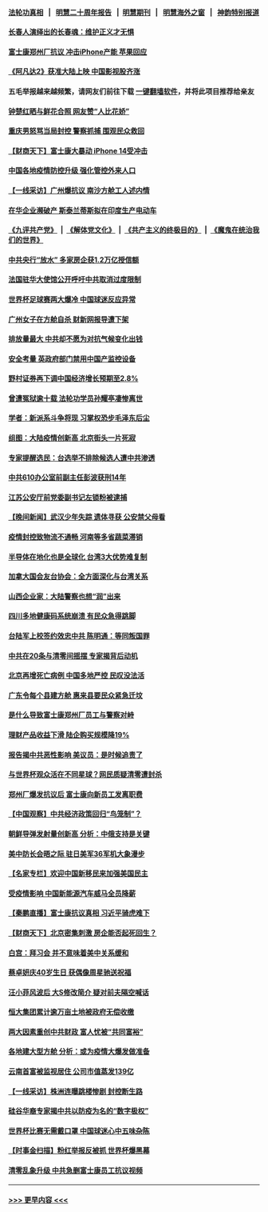 #### [法轮功真相](https://github.com/gfw-breaker/truth/blob/master/README.md?t=0) &nbsp;&nbsp;|&nbsp;&nbsp; [明慧二十周年报告](https://github.com/gfw-breaker/mh-reports/blob/master/README.md?t=0) &nbsp;&nbsp;|&nbsp;&nbsp;[明慧期刊](https://github.com/gfw-breaker/mh-qikan) &nbsp;&nbsp;|&nbsp;&nbsp; [明慧海外之窗](https://github.com/gfw-breaker/mh-news/blob/master/README.md?t=0) &nbsp;&nbsp;|&nbsp;&nbsp; [神韵特别报道](https://github.com/gfw-breaker/mh-news/blob/master/shenyun.md?t=0)
#### [长春人演绎出的长春魂：维护正义才无惧](../pages/nsc413/n13871764.md?t=11251050) 
#### [富士康郑州厂抗议 冲击iPhone产能 苹果回应](../pages/nsc413/n13872430.md?t=11251050) 
#### [《阿凡达2》获准大陆上映 中国影视股齐涨](../pages/nsc413/n13872500.md?t=11251050) 
#### 五毛举报越来越频繁，请网友们前往下载 [一键翻墙软件](https://github.com/gfw-breaker/ssr-accounts)，并将此项目推荐给亲友
#### [钟楚红晒与鲜花合照 网友赞“人比花娇”](../pages/nsc413/n13872439.md?t=11251050) 
#### [重庆男怒骂当局封控 警察抓捕 围观民众救回](../pages/nsc413/n13872456.md?t=11251050) 
#### [【财商天下】富士康大暴动 iPhone 14受冲击](../pages/nsc413/n13872454.md?t=11251050) 
#### [中国各地疫情防控升级 强化管控外来人口](../pages/nsc413/n13872527.md?t=11251050) 
#### [【一线采访】广州爆抗议 南沙方舱工人述内情](../pages/nsc413/n13872249.md?t=11251050) 
#### [在华企业濒破产 斯泰兰蒂斯拟在印度生产电动车](../pages/nsc413/n13872443.md?t=11251050) 
#### [《九评共产党》](https://github.com/begood0513/9ping.md/blob/master/README.md) &nbsp;|&nbsp; [《解体党文化》](../../../../jtdwh.md/blob/master/README.md)  &nbsp;|&nbsp; [《共产主义的终极目的》](../../../../gczydzjmd.md/blob/master/README.md) &nbsp;|&nbsp; [《魔鬼在统治我们的世界》](../../../../mgztzwmdsj.md/blob/master/README.md) 
#### [中共央行“放水” 多家房企获1.2万亿授信额](../pages/nsc413/n13872444.md?t=11251050) 
#### [法国驻华大使馆公开呼吁中共取消过度限制](../pages/nsc413/n13872435.md?t=11251050) 
#### [世界杯足球赛两大爆冷 中国球迷反应异常](../pages/nsc413/n13872389.md?t=11251050) 
#### [广州女子在方舱自杀 财新网报导遭下架](../pages/nsc413/n13872255.md?t=11251050) 
#### [排放量最大 中共却不愿为对抗气候变化出钱](../pages/nsc413/n13872337.md?t=11251050) 
#### [安全考量 英政府部门禁用中国产监控设备](../pages/nsc413/n13872427.md?t=11251050) 
#### [野村证券再下调中国经济增长预期至2.8%](../pages/nsc413/n13872256.md?t=11251050) 
#### [曾遭冤狱逾十载 法轮功学员孙耀亭凄惨离世](../pages/nsc413/n13871692.md?t=11251050) 
#### [学者：新派系斗争将现 习掌权恐步毛泽东后尘](../pages/nsc413/n13872045.md?t=11251050) 
#### [组图：大陆疫情创新高 北京街头一片死寂](../pages/nsc413/n13872322.md?t=11251050) 
#### [专家提醒选民：台选举不排除候选人遭中共渗透](../pages/nsc413/n13872196.md?t=11251050) 
#### [中共610办公室前副主任彭波获刑14年](../pages/nsc413/n13872236.md?t=11251050) 
#### [江苏公安厅前党委副书记左锁粉被逮捕](../pages/nsc413/n13872209.md?t=11251050) 
#### [【晚间新闻】武汉少年失踪 遗体寻获 公安禁父母看](../pages/nsc413/n13872229.md?t=11251050) 
#### [疫情封控致物流不通畅 河南等多省蔬菜滞销](../pages/nsc413/n13872055.md?t=11251050) 
#### [半导体在地化也是全球化 台湾3大优势难复制](../pages/nsc413/n13872174.md?t=11251050) 
#### [加拿大国会友台协会：全方面深化与台湾关系](../pages/nsc413/n13872180.md?t=11251050) 
#### [山西企业家：大陆警察也想“润”出来](../pages/nsc413/n13871990.md?t=11251050) 
#### [四川多地健康码系统崩溃 有民众急得跳脚](../pages/nsc413/n13872151.md?t=11251050) 
#### [台陆军上校签约效忠中共 陈明通：等同叛国罪](../pages/nsc413/n13872027.md?t=11251050) 
#### [中共在20条与清零间摇摆 专家揭背后动机](../pages/nsc413/n13872076.md?t=11251050) 
#### [北京再增死亡病例 中国多地严控 民叹没法活](../pages/nsc413/n13871982.md?t=11251050) 
#### [广东令每个县建方舱 惠来县要民众紧急迁坟](../pages/nsc413/n13872044.md?t=11251050) 
#### [是什么导致富士康郑州厂员工与警察对峙](../pages/nsc413/n13871988.md?t=11251050) 
#### [理财产品收益下滑 陆企购买规模降19%](../pages/nsc413/n13871931.md?t=11251050) 
#### [报告揭中共恶性影响 美议员：是时候追责了](../pages/nsc413/n13871950.md?t=11251050) 
#### [与世界杯观众活在不同星球？网民质疑清零遭封杀](../pages/nsc413/n13871649.md?t=11251050) 
#### [郑州厂爆发抗议后 富士康向新员工发离职费](../pages/nsc413/n13871944.md?t=11251050) 
#### [【中国观察】中共经济政策回归“鸟笼制”？](../pages/nsc413/n13871689.md?t=11251050) 
#### [朝鲜导弹发射量创新高 分析：中俄支持是关键](../pages/nsc413/n13871809.md?t=11251050) 
#### [美中防长会晤之际 驻日美军36军机大象漫步](../pages/nsc413/n13871878.md?t=11251050) 
#### [【名家专栏】欢迎中国新移民来加强美国民主](../pages/nsc413/n13871625.md?t=11251050) 
#### [受疫情影响 中国新能源汽车威马全员降薪](../pages/nsc413/n13871812.md?t=11251050) 
#### [【秦鹏直播】富士康抗议真相 习近平骑虎难下](../pages/nsc413/n13871811.md?t=11251050) 
#### [【财商天下】北京密集刺激 房企能否起死回生？](../pages/nsc413/n13871777.md?t=11251050) 
#### [白宫：拜习会 并不意味着美中关系缓和](../pages/nsc413/n13871836.md?t=11251050) 
#### [蔡卓妍庆40岁生日 获偶像周星驰送祝福](../pages/nsc413/n13871818.md?t=11251050) 
#### [汪小菲风波后 大S修改简介 疑对前夫隔空喊话](../pages/nsc413/n13871788.md?t=11251050) 
#### [恒大集团累计逾万亩土地被政府无偿收缴](../pages/nsc413/n13871798.md?t=11251050) 
#### [两大因素重创中共财政 富人忧被“共同富裕”](../pages/nsc413/n13871763.md?t=11251050) 
#### [各地建大型方舱 分析：或为疫情大爆发做准备](../pages/nsc413/n13871467.md?t=11251050) 
#### [云南首富被监视居住 公司市值蒸发139亿](../pages/nsc413/n13871775.md?t=11251050) 
#### [【一线采访】株洲连曝跳楼惨剧 封控断生路](../pages/nsc413/n13871546.md?t=11251050) 
#### [硅谷华裔专家揭中共以防疫为名的“数字极权”](../pages/nsc413/n13871682.md?t=11251050) 
#### [世界杯比赛无需戴口罩 中国球迷心中五味杂陈](../pages/nsc413/n13871730.md?t=11251050) 
#### [【时事金扫描】粉红举报反被抓 世界杯爆黑幕](../pages/nsc413/n13871156.md?t=11251050) 
#### [清零乱象升级 中共急删富士康员工抗议视频](../pages/nsc413/n13871690.md?t=11251050) 

----
#### [ >>> 更早内容 <<< ](../indexes/nsc413-earlier.md)
